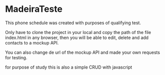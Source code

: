 # MadeiraTeste

This phone schedule was created with purposes of qualifying test.

Only have to clone the project in your local and copy the path of the file index.html in any browser, then you will be able to edit, delete and add contacts to a mockup API.

You can also change de url of the mockup API and made your own requests for testing.

for purpose of study this is also a simple CRUD with javascript
